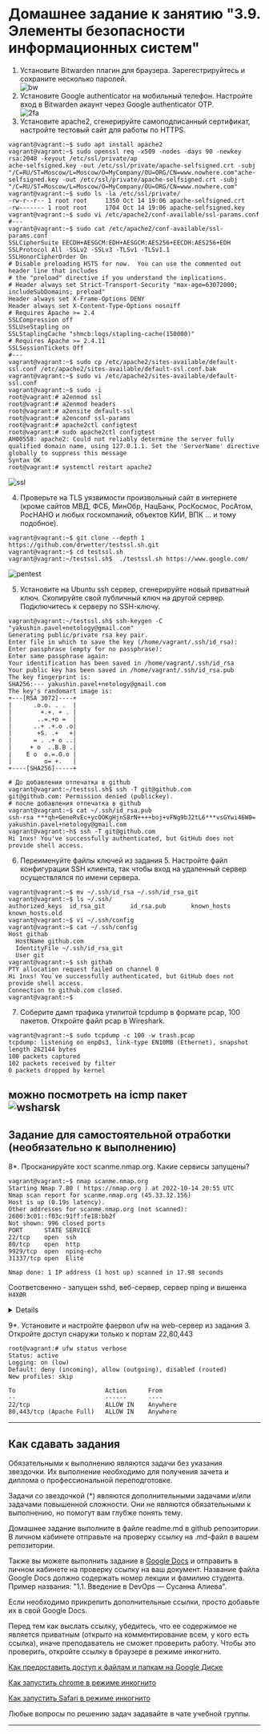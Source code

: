 # Домашнее задание к занятию "3.9. Элементы безопасности информационных систем"

1. Установите Bitwarden плагин для браузера. Зарегестрируйтесь и сохраните несколько паролей.\
![bw](img/bw-edge.png)
2. Установите Google authenticator на мобильный телефон. Настройте вход в Bitwarden акаунт через Google authenticator OTP.\
![2fa](img/2fa-enabled.png)
3. Установите apache2, сгенерируйте самоподписанный сертификат, настройте тестовый сайт для работы по HTTPS.
```shell
vagrant@vagrant:~$ sudo apt install apache2
vagrant@vagrant:~$ sudo openssl req -x509 -nodes -days 90 -newkey rsa:2048 -keyout /etc/ssl/private/ap                                                                                                 ache-selfsigned.key -out /etc/ssl/private/apache-selfsigned.crt -subj "/C=RU/ST=Moscow/L=Moscow/O=MyCompany/OU=ORG/CN=www.nowhere.com"ache-selfsigned.key -out /etc/ssl/private/apache-selfsigned.crt -subj "/C=RU/ST=Moscow/L=Moscow/O=MyCompany/OU=ORG/CN=www.nowhere.com"
vagrant@vagrant:~$ sudo ls -la /etc/ssl/private/
-rw-r--r-- 1 root root     1350 Oct 14 19:06 apache-selfsigned.crt
-rw------- 1 root root     1704 Oct 14 19:06 apache-selfsigned.key
vagrant@vagrant:~$ sudo vi /etc/apache2/conf-available/ssl-params.conf
#---
vagrant@vagrant:~$ sudo cat /etc/apache2/conf-available/ssl-params.conf
SSLCipherSuite EECDH+AESGCM:EDH+AESGCM:AES256+EECDH:AES256+EDH
SSLProtocol All -SSLv2 -SSLv3 -TLSv1 -TLSv1.1
SSLHonorCipherOrder On
# Disable preloading HSTS for now.  You can use the commented out header line that includes
# the "preload" directive if you understand the implications.
# Header always set Strict-Transport-Security "max-age=63072000; includeSubDomains; preload"
Header always set X-Frame-Options DENY
Header always set X-Content-Type-Options nosniff
# Requires Apache >= 2.4
SSLCompression off
SSLUseStapling on
SSLStaplingCache "shmcb:logs/stapling-cache(150000)"
# Requires Apache >= 2.4.11
SSLSessionTickets Off
#---
vagrant@vagrant:~$ sudo cp /etc/apache2/sites-available/default-ssl.conf /etc/apache2/sites-available/default-ssl.conf.bak
vagrant@vagrant:~$ sudo vi /etc/apache2/sites-available/default-ssl.conf
vagrant@vagrant:~$ sudo -i
root@vagrant:# a2enmod ssl
root@vagrant:# a2enmod headers
root@vagrant:# a2ensite default-ssl
root@vagrant:# a2enconf ssl-params
root@vagrant:# apache2ctl configtest
root@vagrant:# sudo apache2ctl configtest
AH00558: apache2: Could not reliably determine the server fully qualified domain name, using 127.0.1.1. Set the 'ServerName' directive globally to suppress this message
Syntax OK
root@vagrant:# systemctl restart apache2
```

![ssl](img/ssl-selfsigned.png)

4. Проверьте на TLS уязвимости произвольный сайт в интернете (кроме сайтов МВД, ФСБ, МинОбр, НацБанк, РосКосмос, РосАтом, РосНАНО и любых госкомпаний, объектов КИИ, ВПК ... и тому подобное).
```shell
vagrant@vagrant:~$ git clone --depth 1 https://github.com/drwetter/testssl.sh.git
vagrant@vagrant:~$ cd testssl.sh
vagrant@vagrant:~/testssl.sh$  ./testssl.sh https://www.google.com/
```
![pentest](img/pentest.png)

5. Установите на Ubuntu ssh сервер, сгенерируйте новый приватный ключ. Скопируйте свой публичный ключ на другой сервер. Подключитесь к серверу по SSH-ключу.
```shell
vagrant@vagrant:~/testssl.sh$ ssh-keygen -C "yakushin.pavel+netology@gmail.com"
Generating public/private rsa key pair.
Enter file in which to save the key (/home/vagrant/.ssh/id_rsa):
Enter passphrase (empty for no passphrase):
Enter same passphrase again:
Your identification has been saved in /home/vagrant/.ssh/id_rsa
Your public key has been saved in /home/vagrant/.ssh/id_rsa.pub
The key fingerprint is:
SHA256:--- yakushin.pavel+netology@gmail.com
The key's randomart image is:
+---[RSA 3072]----+
|      .o.o. . .  |
|        +.+. + . |
|       ..=.+o =  |
|      ..+ .+.o .o|
|       +S. .+   +|
|      = . .+ o ..|
|     + o  ..B.B .|
|    E o  o.=.O.o |
|         o= +.   |
+----[SHA256]-----+
```

```shell
# До добавления отпечатка в github
vagrant@vagrant:~/testssl.sh$ ssh -T git@github.com
git@github.com: Permission denied (publickey).
# после добавления отпечатка в github
vagrant@vagrant:~$ cat ~/.ssh/id_rsa.pub
ssh-rsa ***qh+GeneRvEc+ycOOKgHjnS8rN++++boj+vFNg9bJ2tL6***vsGYwi46W0= yakushin.pavel+netology@gmail.com
vagrant@vagrant:~h$ ssh -T git@github.com
Hi 1nxs! You've successfully authenticated, but GitHub does not provide shell access.
```
6. Переименуйте файлы ключей из задания 5. Настройте файл конфигурации SSH клиента, так чтобы вход на удаленный сервер осуществлялся по имени сервера.

```shell
vagrant@vagrant:~$ mv ~/.ssh/id_rsa ~/.ssh/id_rsa_git
vagrant@vagrant:~$ ls ~/.ssh/
authorized_keys  id_rsa_git       id_rsa.pub       known_hosts      known_hosts.old
vagrant@vagrant:~$ vi ~/.ssh/config
vagrant@vagrant:~$ cat ~/.ssh/config
Host githab
  HostName github.com
  IdentityFile ~/.ssh/id_rsa_git
  User git
vagrant@vagrant:~$ ssh githab
PTY allocation request failed on channel 0
Hi 1nxs! You`ve successfully authenticated, but GitHub does not provide shell access.
Connection to github.com closed.
vagrant@vagrant:~$
```

7. Соберите дамп трафика утилитой tcpdump в формате pcap, 100 пакетов. Откройте файл pcap в Wireshark.
```shell
vagrant@vagrant:~$ sudo tcpdump -c 100 -w trash.pcap
tcpdump: listening on enp0s3, link-type EN10MB (Ethernet), snapshot length 262144 bytes
100 packets captured
102 packets received by filter
0 packets dropped by kernel
```
можно посмотреть на icmp пакет\
![wsharsk](img/wshark.png)
 ---
## Задание для самостоятельной отработки (необязательно к выполнению)

8*. Просканируйте хост scanme.nmap.org. Какие сервисы запущены?
```shell
vagrant@vagrant:~$ nmap scanme.nmap.org
Starting Nmap 7.80 ( https://nmap.org ) at 2022-10-14 20:55 UTC
Nmap scan report for scanme.nmap.org (45.33.32.156)
Host is up (0.19s latency).
Other addresses for scanme.nmap.org (not scanned): 2600:3c01::f03c:91ff:fe18:bb2f
Not shown: 996 closed ports
PORT      STATE SERVICE
22/tcp    open  ssh
80/tcp    open  http
9929/tcp  open  nping-echo
31337/tcp open  Elite

Nmap done: 1 IP address (1 host up) scanned in 17.98 seconds
```
Соответсвенно - запущен sshd, веб-сервер, сервер nping и вишенка `H4XØR`
<details>
«1»=«l», «3»=«e», «7»=«t». Отсылка в прошлое и слэнг..<br>
Надпись «31337» = слово «eleet» и символизирует принадлежность к хакерской элите.
</details>

9*. Установите и настройте фаервол ufw на web-сервер из задания 3. Откройте доступ снаружи только к портам 22,80,443

```shell
root@vagrant:# ufw status verbose
Status: active
Logging: on (low)
Default: deny (incoming), allow (outgoing), disabled (routed)
New profiles: skip

To                         Action      From
--                         ------      ----
22/tcp                     ALLOW IN    Anywhere
80,443/tcp (Apache Full)   ALLOW IN    Anywhere
```

 ---

## Как сдавать задания

Обязательными к выполнению являются задачи без указания звездочки. Их выполнение необходимо для получения зачета и диплома о профессиональной переподготовке.

Задачи со звездочкой (*) являются дополнительными задачами и/или задачами повышенной сложности. Они не являются обязательными к выполнению, но помогут вам глубже понять тему.

Домашнее задание выполните в файле readme.md в github репозитории. В личном кабинете отправьте на проверку ссылку на .md-файл в вашем репозитории.

Также вы можете выполнить задание в [Google Docs](https://docs.google.com/document/u/0/?tgif=d) и отправить в личном кабинете на проверку ссылку на ваш документ.
Название файла Google Docs должно содержать номер лекции и фамилию студента. Пример названия: "1.1. Введение в DevOps — Сусанна Алиева".

Если необходимо прикрепить дополнительные ссылки, просто добавьте их в свой Google Docs.

Перед тем как выслать ссылку, убедитесь, что ее содержимое не является приватным (открыто на комментирование всем, у кого есть ссылка), иначе преподаватель не сможет проверить работу. Чтобы это проверить, откройте ссылку в браузере в режиме инкогнито.

[Как предоставить доступ к файлам и папкам на Google Диске](https://support.google.com/docs/answer/2494822?hl=ru&co=GENIE.Platform%3DDesktop)

[Как запустить chrome в режиме инкогнито ](https://support.google.com/chrome/answer/95464?co=GENIE.Platform%3DDesktop&hl=ru)

[Как запустить  Safari в режиме инкогнито ](https://support.apple.com/ru-ru/guide/safari/ibrw1069/mac)

Любые вопросы по решению задач задавайте в чате учебной группы.

---

